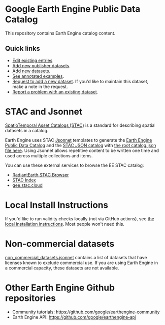 <!--
Copyright 2019 The Google Earth Engine Community Authors

Licensed under the Apache License, Version 2.0 (the "License");
you may not use this file except in compliance with the License.
You may obtain a copy of the License at

    http://www.apache.org/licenses/LICENSE-2.0

Unless required by applicable law or agreed to in writing, software
distributed under the License is distributed on an "AS IS" BASIS,
WITHOUT WARRANTIES OR CONDITIONS OF ANY KIND, either express or implied.
See the License for the specific language governing permissions and
limitations under the License.
-->

# Google Earth Engine Public Data Catalog

This repository contains Earth Engine catalog content.

## Quick links

- [Edit existing entries](docs/simple_edits.md).
- [Add new publisher datasets](docs/adding_catalogs.md).
- [Add new datasets](docs/adding_datasets.md).
- [See annotated examples](catalog/TEMPLATE).
- [Request to add a new dataset](https://issuetracker.google.com/issues?q=status:(open%20%7C%20new%20%7C%20assigned%20%7C%20accepted)%20componentid:1161680&p=1). If you'd like to maintain this dataset, make a note in the request.
- [Report a problem with an existing dataset](https://issuetracker.google.com/issues?q=status:(open%20%7C%20new%20%7C%20assigned%20%7C%20accepted)%20componentid:1161653).


# STAC and Jsonnet

[SpatioTemporal Asset Catalogs (STAC)](https://stacspec.org/) is a standard for
describing spatial datasets in a catalog.

Earth Engine uses STAC [Jsonnet](https://jsonnet.org) templates to generate the
[Earth Engine Public Data Catalog](https://developers.google.com/earth-engine/datasets/catalog)
and the
[STAC JSON catalog](https://console.cloud.google.com/storage/browser/earthengine-stac/catalog)
with
[the root catalog.json file here](https://storage.googleapis.com/earthengine-stac/catalog/catalog.json).
Using Jsonnet
allows repetitive content to be written one time and used across multiple
collections and items.

You can use these external services to browse the EE STAC catalog:

- [RadiantEarth STAC Browser](https://radiantearth.github.io/stac-browser/#/external/storage.googleapis.com/earthengine-stac/catalog/catalog.json)
- [STAC Index](https://stacindex.org/catalogs/google-earth-engine)
- [gee.stac.cloud](https://gee.stac.cloud/)


# Local Install Instructions

If you'd like to run validity checks locally (not via GitHub actions), see
[the local installation instructions](docs/install.md). Most people won't
need this.

# Non-commercial datasets

[non_commercial_datasets.jsonnet](https://github.com/google/earthengine-catalog/blob/main/non_commercial_datasets.jsonnet)
contains a list of datasets that have
licenses known to exclude commercial use. If you are using Earth Engine
in a commercial capacity, these datasets are not available.

# Other Earth Engine Github repositories

- Community tutorials: https://github.com/google/earthengine-community
- Earth Engine API: https://github.com/google/earthengine-api
